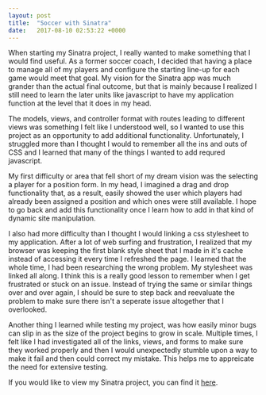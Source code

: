 ```yaml
---
layout: post
title:  "Soccer with Sinatra"
date:   2017-08-10 02:53:22 +0000
---
```



When starting my Sinatra project, I really wanted to make something that I would find useful. As a former soccer coach, I decided that having a place to manage all of my players and configure the starting line-up for each game would meet that goal. My vision for the Sinatra app was much grander than the actual final outcome, but that is mainly because I realized I still need to learn the later units like javascript to have my application function at the level that it does in my head. 

The models, views, and controller format with routes leading to different views was something I felt like I understood well, so I wanted to use this project as an opportunity to add additional functionality. Unfortunately, I struggled more than I thought I would to remember all the ins and outs of CSS and I learned that many of the things I wanted to add requred javascript. 

My first difficulty or area that fell short of my dream vision was the selecting a player for a position form. In my head, I imagined a drag and drop functionality that, as a result, easily showed the user which players had already been assigned a position and which ones were still available. I hope to go back and add this functionality once I learn how to add in that kind of dynamic site manipulation. 

I also had more difficulty than I thought I would linking a css stylesheet to my application. After a lot of web surfing and frustration, I realized that my browser was keeping the first blank style sheet that I made in it's cache instead of accessing it every time I refreshed the page. I learned that the whole time, I had been researching the wrong problem. My stylesheet was linked all along.  I think this is a really good lesson to remember when I get frustrated or stuck on an issue. Instead of trying the same or similar things over and over again, I should be sure to step back and reevaluate the problem to make sure there isn't a seperate issue altogether that I overlooked. 

Another thing I learned while testing my project, was how easily minor bugs can slip in as the size of the project begins to grow in scale. Multiple times, I felt like I had investigated all of the links, views, and forms to make sure they worked properly and then I would unexpectedly stumble upon a way to make it fail and then could correct my mistake. This helps me to appreicate the need for extensive testing. 

If you would like to view my Sinatra project, you can find it [here](https://github.com/hansenjl/sinatra-CRUD-soccer-project).
